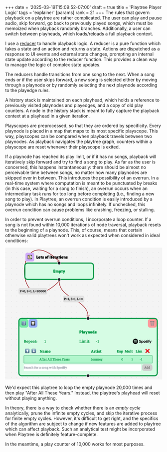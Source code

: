 +++
date = '2025-03-19T15:09:52-07:00'
draft = true
title = 'Playtree Player Logic'
tags = 'explainer'
[params]
    rank = 21
+++
The rules that govern playback on a playtree are rather complicated. The user can play and pause audio, skip forward, go back to previously played songs, which must be memoized when playback randomly branches. Additionally, a user can switch between playheads, which loads/reloads a full playback context.

I use a [reducer](https://react.dev/reference/react/useReducer) to handle playback logic. A reducer is a pure function which takes a state and an action and returns a state. Actions are dispatched as a response to UI events and external state changes, prompting an internal state update according to the reducer function. This provides a clean way to manage the logic of complex state updates.

The reducers handle transitions from one song to the next. When a song ends or if the user skips forward, a new song is selected either by moving through a playnode or by randomly selecting the next playnode according to the playedge rules.

A history stack is maintained on each playhead, which holds a reference to previously visited playnodes and playedges, and a copy of old play counters. A node in the history stack is meant to fully capture the playback context at a playhead in a given iteration.

Playscopes are preprocessed, so that they are ordered by specificity. Every playnode is placed in a map that maps to its most specific playscope. This way, playscopes can be compared when playback travels between two playnodes. As playback navigates the playtree graph, counters within a playscope are reset whenever their playscope is exited.

If a playnode has reached its play limit, or if it has no songs, playback will iteratively skip forward and try to find a song to play. As far as the user is concerned, this happens instantaneously: there should be almost no perceivable time between songs, no matter how many playnodes are skipped over in between. This introduces the possibility of an overrun. In a real-time system where computation is meant to be punctuated by breaks (in this case, waiting for a song to finish), an overrun occurs when an intermediary task runs for too long before completing (i.e., finding a new song to play). In Playtree, an overrun condition is easily introduced by a playnode which has no songs and loops infinitely. If unchecked, this overrun condition can cause problems like crashing, freezing, or stalling.

In order to prevent overrun conditions, I incorporate a loop counter. If a song is not found within 10,000 iterations of node traversal, playback resets to the beginning of a playnode. This, of course, means that certain otherwise valid playtrees won't work as expected when considered in ideal conditions:

![medium](lots-of-iterations.png)

We'd expect this playtree to loop the empty playnode 20,000 times and then play "After All These Years." Instead, the playtree's playhead will reset without playing anything.

In theory, there is a way to check whether there is an *empty cycle* analytically, prune the infinite empty cycles, and skip the iterative process for finite empty cycles. However, it's difficult to get right, and the specifics of the algorithm are subject to change if new features are added to playtree which can affect playback. Such an analytical test might be incorporated when Playtree is definitely feature-complete.

In the meantime, a play counter of 10,000 works for most purposes.

